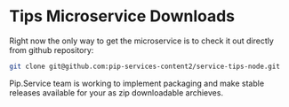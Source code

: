# Tips Microservice Downloads

Right now the only way to get the microservice is to check it out directly from github repository:

```bash
git clone git@github.com:pip-services-content2/service-tips-node.git
```

Pip.Service team is working to implement packaging and make stable releases available for your 
as zip downloadable archieves.